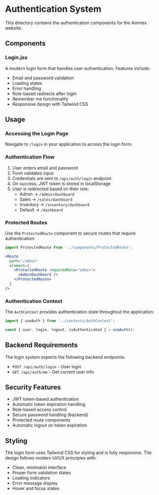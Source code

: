 # Authentication System

This directory contains the authentication components for the Ammex website.

## Components

### Login.jsx
A modern login form that handles user authentication. Features include:
- Email and password validation
- Loading states
- Error handling
- Role-based redirects after login
- Remember me functionality
- Responsive design with Tailwind CSS

## Usage

### Accessing the Login Page
Navigate to `/login` in your application to access the login form.

### Authentication Flow
1. User enters email and password
2. Form validates input
3. Credentials are sent to `/api/auth/login` endpoint
4. On success, JWT token is stored in localStorage
5. User is redirected based on their role:
   - Admin → `/admin/dashboard`
   - Sales → `/sales/dashboard`
   - Inventory → `/inventory/dashboard`
   - Default → `/dashboard`

### Protected Routes
Use the `ProtectedRoute` component to secure routes that require authentication:

```jsx
import ProtectedRoute from '../components/ProtectedRoute';

<Route 
  path="/admin" 
  element={
    <ProtectedRoute requiredRole="admin">
      <AdminDashboard />
    </ProtectedRoute>
  } 
/>
```

### Authentication Context
The `AuthContext` provides authentication state throughout the application:

```jsx
import { useAuth } from '../contexts/AuthContext';

const { user, login, logout, isAuthenticated } = useAuth();
```

## Backend Requirements

The login system expects the following backend endpoints:
- `POST /api/auth/login` - User login
- `GET /api/auth/me` - Get current user info

## Security Features

- JWT token-based authentication
- Automatic token expiration handling
- Role-based access control
- Secure password handling (backend)
- Protected route components
- Automatic logout on token expiration

## Styling

The login form uses Tailwind CSS for styling and is fully responsive. The design follows modern UI/UX principles with:
- Clean, minimalist interface
- Proper form validation states
- Loading indicators
- Error message display
- Hover and focus states


